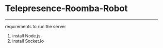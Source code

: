 # Telepresence-Roomba-Robot
------
requirements to run the server
1. install Node.js
2. install Socket.io